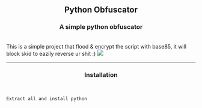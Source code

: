 <h2 align="center">Python Obfuscator</h2>
<h3 align="center">A simple python obfuscator</h3>
<br>
This is a simple project that flood & encrypt the script with base85, it will block skid to eazily reverse ur shit :)
<image src="https://cdn.discordapp.com/attachments/1058785852370722958/1058809956264063036/image.png">

---

<h3 align="center">Installation</h3><br>

```
Extract all and install python
```

